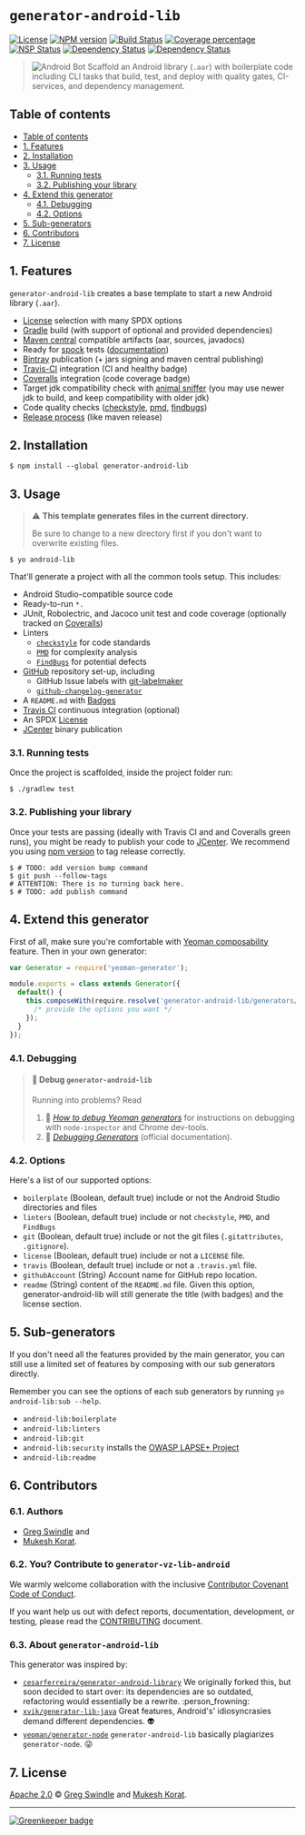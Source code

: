 # `generator-android-lib`
[![License][license-image]][license-url] [![NPM version][npm-image]][npm-url] [![Build Status][travis-image]][travis-url] [![Coverage percentage][coveralls-image]][coveralls-url]<br>[![NSP Status][nsp-image]][nsp-url]
[![Dependency Status][daviddm-image]][daviddm-url] [![Dependency Status][daviddm-dev-image]][daviddm-dev-url]

> ![Android Bot][android-bot-img] Scaffold an Android library (`.aar`) with boilerplate code including CLI tasks that build, test, and deploy with quality gates, CI-services, and dependency management.

## Table of contents

<!-- TOC depthFrom:2 depthTo:4 withLinks:1 updateOnSave:1 orderedList:0 -->

- [Table of contents](#table-of-contents)
- [1. Features](#1-features)
- [2. Installation](#2-installation)
- [3. Usage](#3-usage)
	- [3.1. Running tests](#31-running-tests)
	- [3.2. Publishing your library](#32-publishing-your-library)
- [4. Extend this generator](#4-extend-this-generator)
	- [4.1. Debugging](#41-debugging)
	- [4.2. Options](#42-options)
- [5. Sub-generators](#5-sub-generators)
- [6. Contributors](#6-contributors)
- [7. License](#7-license)

<!-- /TOC -->

## 1. Features

`generator-android-lib` creates a base template to start a new Android library (`.aar`).

* [License](https://spdx.org/licenses/) selection with many SPDX options
* [Gradle](http://www.gradle.org/) build (with support of optional and provided dependencies)
* [Maven central](http://search.maven.org/) compatible artifacts (aar, sources, javadocs)
* Ready for [spock](http://spockframework.org) tests ([documentation](http://docs.spockframework.org))
* [Bintray](https://bintray.com/) publication (+ jars signing and maven central publishing)
* [Travis-CI](https://travis-ci.org/) integration (CI and healthy badge)
* [Coveralls](http://coveralls.io/) integration (code coverage badge)
* Target jdk compatibility check with [animal sniffer](http://mojo.codehaus.org/animal-sniffer/) (you may use newer jdk to build, and keep compatibility with older jdk)
* Code quality checks ([checkstyle](http://checkstyle.sourceforge.net/), [pmd](http://pmd.sourceforge.net/), [findbugs](http://findbugs.sourceforge.net/))
* [Release process](https://github.com/researchgate/gradle-release#introduction) (like maven release)

## 2. Installation

```
$ npm install --global generator-android-lib
```


## 3. Usage

> :warning: **This template generates files in the current directory.**
>
> Be sure to change to a new directory first if you don't want to overwrite existing files.

```
$ yo android-lib
```

That'll generate a project with all the common tools setup. This includes:

* Android Studio-compatible source code
* Ready-to-run `*.`
* JUnit, Robolectric, and Jacoco unit test and code coverage (optionally tracked on [Coveralls](https://coveralls.io/))
* Linters
    * [`checkstyle`](https://github.com/checkstyle/checkstyle) for code standards
    * [`PMD`](http://pmd.sourceforge.net/) for complexity analysis
    * [`FindBugs`](http://findbugs.sourceforge.net/) for potential defects
* [GitHub](https://github.com) repository set-up, including
    * GitHub Issue labels with [git-labelmaker](https://github.com/himynameisdave/git-labelmaker)
    * [`github-changelog-generator`](https://github.com/skywinder/github-changelog-generator)
* A `README.md` with [Badges](https://www.npmjs.com/package/generator-badges)
* [Travis CI](https://travis-ci.org/) continuous integration (optional)
* An SPDX [License](https://spdx.org/licenses/)
* [JCenter](https://bintray.com/bintray/jcenter) binary publication

### 3.1. Running tests

Once the project is scaffolded, inside the project folder run:

```
$ ./gradlew test
```

### 3.2. Publishing your library

Once your tests are passing (ideally with Travis CI and and Coveralls green runs), you might be ready to publish your code to [JCenter](https://bintray.com/bintray/jcenter). We recommend you using [npm version](https://docs.npmjs.com/cli/version) to tag release correctly.

```
$ # TODO: add version bump command
$ git push --follow-tags
# ATTENTION: There is no turning back here.
$ # TODO: add publish command
```

## 4. Extend this generator

First of all, make sure you're comfortable with [Yeoman composability](http://yeoman.io/authoring/composability.html) feature. Then in your own generator:

```js
var Generator = require('yeoman-generator');

module.exports = class extends Generator({
  default() {
    this.composeWith(require.resolve('generator-android-lib/generators/app'), {
      /* provide the options you want */
    });
  }
});
```

### 4.1. Debugging
> #### :bug: Debug `generator-android-lib`
> Running into problems? Read
> 1. :book: [_How to debug Yeoman generators_](https://github.com/gregswindle/generator-android-lib/wiki/How-to-debug-Yeoman-generators) for instructions on debugging with `node-inspector` and Chrome dev-tools.
> 2. :book: [_Debugging Generators_](http://yeoman.io/authoring/debugging.html) (official documentation).

### 4.2. Options

Here's a list of our supported options:

- `boilerplate` (Boolean, default true) include or not the Android Studio directories and files
- `linters` (Boolean, default true) include or not `checkstyle`, `PMD`, and `FindBugs`
- `git` (Boolean, default true) include or not the git files (`.gitattributes`, `.gitignore`).
- `license` (Boolean, default true) include or not a `LICENSE` file.
- `travis` (Boolean, default true) include or not a `.travis.yml` file.
- `githubAccount` (String) Account name for GitHub repo location.
- `readme` (String) content of the `README.md` file. Given this option, generator-android-lib will still generate the title (with badges) and the license section.


## 5. Sub-generators

If you don't need all the features provided by the main generator, you can still use a limited set of features by composing with our sub generators directly.

Remember you can see the options of each sub generators by running `yo android-lib:sub --help`.

- `android-lib:boilerplate`
- `android-lib:linters`
- `android-lib:git`
- `android-lib:security` installs the [OWASP LAPSE+ Project](https://www.owasp.org/index.php/OWASP_LAPSE_Project)
- `android-lib:readme`

## 6. Contributors

### 6.1. Authors

* [Greg Swindle](https://github.com/gregswindle) and
* [Mukesh Korat](https://github.com/mkorat1717).

### 6.2. You? Contribute to `generator-vz-lib-android`

We warmly welcome collaboration with the inclusive [Contributor Covenant Code of Conduct](./.github/CODE_OF_CONDUCT.md).

If you want help us out with defect reports, documentation, development, or testing, please read the [CONTRIBUTING](./.github/CONTRIBUTING.md) document.

### 6.3. About `generator-android-lib`

This generator was inspired by:

* [`cesarferreira/generator-android-library`](https://github.com/cesarferreira/generator-android-library) We originally forked this, but soon decided to start over: its dependencies are so outdated, refactoring would essentially be a rewrite. :person_frowning:
* [`xvik/generator-lib-java`](https://github.com/xvik/generator-lib-java) Great features, Android's' idiosyncrasies demand different dependencies. :alien:
* [`yeoman/generator-node`](https://github.com/yeoman/generator-node) `generator-android-lib` basically plagiarizes `generator-node`. :stuck_out_tongue_winking_eye:

## 7. License

[Apache 2.0](./LICENSE) © [Greg Swindle](https://github.com/gregswindle) and [Mukesh Korat](https://github.com/mkorat1717).

---

[![Greenkeeper badge][greenkeeper-image]][greenkeeper-url]

[android-bot-img]: https://github.com/gregswindle/generator-android-lib/wiki/images/ic_android_black_18dp_1x.png
[coveralls-image]: https://coveralls.io/repos/github/gregswindle/generator-android-lib/badge.svg
[coveralls-url]: https://coveralls.io/github/gregswindle/generator-android-lib
[daviddm-dev-image]: https://david-dm.org/gregswindle/generator-android-lib/dev-status.svg?style=flat-square
[daviddm-dev-url]: https://david-dm.org/gregswindle/generator-android-lib&type=dev
[daviddm-image]: https://david-dm.org/gregswindle/generator-android-lib.svg?theme=shields.io&style=flat-square
[daviddm-url]: https://david-dm.org/gregswindle/generator-android-lib
[greenkeeper-image]: https://badges.greenkeeper.io/gregswindle/generator-android-lib.svg?style=flat-square
[greenkeeper-url]: https://greenkeeper.io/
[license-image]: https://img.shields.io/badge/License-Apache%202.0-blue.svg?style=flat-square
[license-url]: https://github.com/gregswindle/generator-android-lib/blob/master/LICENSE
[npm-image]: https://badge.fury.io/js/generator-android-lib.svg?style=flat-square
[npm-url]: https://npmjs.org/package/generator-android-lib
[nsp-image]: https://nodesecurity.io/orgs/gregswindle/projects/99d5753c-b68e-46a4-9b25-6cfb0ba937dd/badge?style=flat-square
[nsp-url]: https://nodesecurity.io/orgs/gregswindle/projects/99d5753c-b68e-46a4-9b25-6cfb0ba937dd
[travis-image]: https://travis-ci.org/gregswindle/generator-android-lib.svg?branch=master&style=flat-square
[travis-url]: https://travis-ci.org/gregswindle/generator-android-lib
